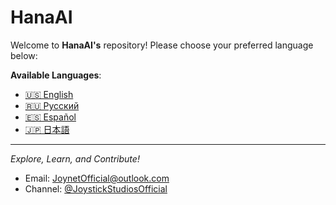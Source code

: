# **HanaAI**

Welcome to **HanaAI's** repository! Please choose your preferred language below:

**Available Languages**:

- [🇺🇸 English](./Documents/Readme.en.md)
- [🇷🇺 Русский](./Documents/Readme.ru.md)
- [🇪🇸 Español](./Documents/Readme.es.md)
- [🇯🇵 日本語](./Documents/Readme.ja.md)

---
*Explore, Learn, and Contribute!*

- Email: JoynetOfficial@outlook.com
- Channel: [@JoystickStudiosOfficial](https://www.youtube.com/@JoystickStudiosOfficial)